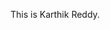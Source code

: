 This is Karthik Reddy.

<!-- ![](https://komarev.com/ghpvc/?username=karthikreddyarem&color=blue) -->
